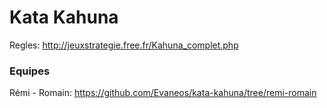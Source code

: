 # Kata Kahuna

Regles: http://jeuxstrategie.free.fr/Kahuna_complet.php

### Equipes
Rémi - Romain: https://github.com/Evaneos/kata-kahuna/tree/remi-romain
